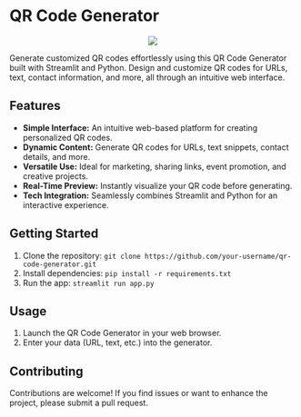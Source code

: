 # QR Code Generator

<p align="center">
  <img src="https://github.com/not-indro/QR_Code_Generator/blob/main/QR.png">
</p>

Generate customized QR codes effortlessly using this QR Code Generator built with Streamlit and Python. Design and customize QR codes for URLs, text, contact information, and more, all through an intuitive web interface.

## Features

- **Simple Interface:** An intuitive web-based platform for creating personalized QR codes.
- **Dynamic Content:** Generate QR codes for URLs, text snippets, contact details, and more.
- **Versatile Use:** Ideal for marketing, sharing links, event promotion, and creative projects.
- **Real-Time Preview:** Instantly visualize your QR code before generating.
- **Tech Integration:** Seamlessly combines Streamlit and Python for an interactive experience.

## Getting Started

1. Clone the repository: `git clone https://github.com/your-username/qr-code-generator.git`
2. Install dependencies: `pip install -r requirements.txt`
3. Run the app: `streamlit run app.py`

## Usage

1. Launch the QR Code Generator in your web browser.
2. Enter your data (URL, text, etc.) into the generator.

## Contributing

Contributions are welcome! If you find issues or want to enhance the project, please submit a pull request.
